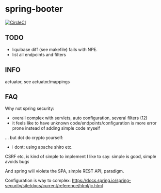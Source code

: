 # spring-booter

[![CircleCI](https://circleci.com/gh/mn-io/spring-booter.svg?style=svg)](https://circleci.com/gh/mn-io/spring-booter)

## TODO

- liquibase diff (see makefile) fails with NPE.
- list all endpoints and filters

## INFO
actuator, see actuator/mappings


## FAQ
 
 Why not spring security:
 - overall complex with servlets, auto configuration, several filters (12)
 - it feels like to have unknown code/endpoints/configuration is more error prone instead of adding simple code myself
 
 ... but dot do crypto yourself:
- i dont: using apache shiro etc.

CSRF etc, is kind of simple to implement
I like to say: simple is good, simple avoids bugs

And spring will violete the SPA, simple REST API, paradigm.

Configuration is way to complex: https://docs.spring.io/spring-security/site/docs/current/reference/html/jc.html

